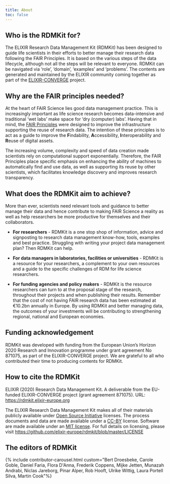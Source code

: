 ```yaml
---
title: About
toc: false
---
```


## Who is the RDMKit for?
The ELIXIR Research Data Management Kit (RDMKit) has been designed to guide life scientists in their efforts to better manage their research data following the FAIR Principles. It is based on the various steps of the data lifecycle, although not all the steps will be relevant to everyone. RDMKit can be navigated via ‘role’, ‘domain’, ‘examples’ and ‘problems’. The contents are generated and maintained by the ELIXIR community coming together as part of the [ELIXIR-CONVERGE](https://elixir-europe.org/about-us/how-funded/eu-projects/converge) project.

## Why are the FAIR principles needed?
At the heart of FAIR Science lies good data management practice. This is increasingly important as life science research becomes data-intensive and traditional ‘wet labs’ make space for ‘dry (computer) labs’. Having that in mind, the [FAIR Principles](https://www.nature.com/articles/sdata201618) were designed to improve the infrastructure supporting the reuse of research data. The intention of these principles is to act as a guide to improve the **F**indability, **A**ccessibility, **I**nteroperability and **R**euse of digital assets.

The increasing volume, complexity and speed of data creation made scientists rely on computational support exponentially. Therefore, the FAIR Principles place specific emphasis on enhancing the ability of machines to automatically find and use data, as well as supporting its reuse by other scientists, which facilitates knowledge discovery and improves research transparency.

## What does the RDMKit aim to achieve?
More than ever, scientists need relevant tools and guidance to better manage their data and hence contribute to making FAIR Science a reality as well as help researchers be more productive for themselves and their collaborators.

- **For researchers** - RDMKit is a one stop shop of information, advice and signposting to research data management know-how, tools, examples and best practice. Struggling with writing your project data management plan? Then RDMKit can help.

- **For data managers in laboratories, facilities or universities** - RDMKit is a resource for your researchers, a complement to your own resources and a guide to the specific challenges of RDM for life science researchers. 

- **For funding agencies and policy makers** - RDMKit is the resource researchers can turn to at the proposal stage of the research, throughout their projects and when publishing their results.  Remember that the cost of not having FAIR research data has been estimated at €10.2bn annually in Europe. By using RDMKit and better managing  data, the outcomes of your investments will be contributing to strengthening regional, national and European economies.

## Funding acknowledgement
RDMKit was developed with funding from the European Union’s Horizon 2020 Research and Innovation programme under grant agreement No 871075, as part of the ELIXIR-CONVERGE project. We are grateful to all who contributed their time to producing contents for RDMKit. 

## How to cite the RDMKit
ELIXIR (2020) Research Data Management Kit. A deliverable from the EU-funded ELIXIR-CONVERGE project (grant agreement 871075). URL: https://rdmkit.elixir-europe.org

The ELIXIR Research Data Management Kit makes all of their materials publicly available under [Open Source Initiative](https://opensource.org/licenses) licenses.
The process documents and data are made available under a [CC-BY](https://creativecommons.org/licenses/by/4.0/) license.
Software are made available under an [MIT license](https://opensource.org/licenses/mit-license.html).
For full details on licensing, please visit https://github.com/elixir-europe/rdmkit/blob/master/LICENSE


## The editors of RDMKit

{% include contributor-carousel.html custom="Bert Droesbeke, Carole Goble, Daniel Faria, Flora D'Anna, Frederik Coppens, Mijke Jetten, Munazah Andrabi, Niclas Jareborg, Pinar Alper, Rob Hooft, Ulrike Wittig, Laura Portell Silva, Martin Cook"%}
